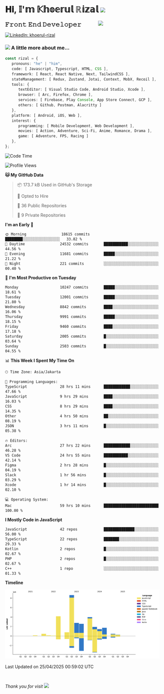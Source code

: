<h1> 𝐇𝐢, 𝕀'𝕞 𝕂𝕙𝕠𝕖𝕣𝕦𝕝 ℝ𝕚𝕫𝕒𝕝 <img src="https://media.giphy.com/media/mGcNjsfWAjY5AEZNw6/giphy.gif" width="50"></h1>
<img align='right' src="https://media.giphy.com/media/v1.Y2lkPTc5MGI3NjExOWI2ajR2NGJubzBsZHFuaHMwajRrcDNsNXJwOG8yb3F0NjhkNXF4OSZlcD12MV9pbnRlcm5hbF9naWZfYnlfaWQmY3Q9cw/fkZukR450RQ1qnGaq9/giphy.gif" width="200">
<strong style="font-size:20px;">𝙵𝚛𝚘𝚗𝚝 𝙴𝚗𝚍 𝙳𝚎𝚟𝚎𝚕𝚘𝚙𝚎𝚛</strong>
</p></em>

[![LinkedIn: khoerul-rizal](https://img.shields.io/badge/khoerul--rizal-blue?style=flat-square&logo=Linkedin&logoColor=white&link=https://www.linkedin.com/in/khoerul-rizal/)](https://www.linkedin.com/in/khoerul-rizal/)

### <img src="https://media.giphy.com/media/VgCDAzcKvsR6OM0uWg/giphy.gif" width="50"> A little more about me...

```typescript
const rizal = {
   pronouns: "he" | "him",
   code: [ Javascript, Typescript, HTML, CSS ],
   framework: [ React, React Native, Next, TailwindCSS ],
   stateManagement: [ Redux, Zustand, Jotai, Context, MobX, Recoil ],
   tools: {
      textEditor: [ Visual Studio Code, Android Studio, Xcode ],
      browser: [ Arc, Firefox, Chrome ],
      services: [ Firebase, Play Console, App Store Connect, GCP ],
      others: [ Github, Postman, Alacritty ]
   },
   platform: [ Android, iOS, Web ],
   interest: {
      programming: [ Mobile Development, Web Development ],
      movies: [ Action, Adventure, Sci-Fi, Anime, Romance, Drama ],
      game: [ Adventure, FPS, Racing ]
   },
};
```

<!--START_SECTION:waka-->
![Code Time](http://img.shields.io/badge/Code%20Time-2%2C650%20hrs%204%20mins-blue)

![Profile Views](http://img.shields.io/badge/Profile%20Views-2-blue)

**🐱 My GitHub Data** 

> 📦 173.7 kB Used in GitHub's Storage 
 > 
> 💼 Opted to Hire
 > 
> 📜 36 Public Repositories 
 > 
> 🔑 9 Private Repositories 
 > 
**I'm an Early 🐤** 

```text
🌞 Morning                18615 commits       ████████░░░░░░░░░░░░░░░░░   33.82 % 
🌆 Daytime                24532 commits       ███████████░░░░░░░░░░░░░░   44.56 % 
🌃 Evening                11681 commits       █████░░░░░░░░░░░░░░░░░░░░   21.22 % 
🌙 Night                  221 commits         ░░░░░░░░░░░░░░░░░░░░░░░░░   00.40 % 
```
📅 **I'm Most Productive on Tuesday** 

```text
Monday                   10247 commits       █████░░░░░░░░░░░░░░░░░░░░   18.61 % 
Tuesday                  12001 commits       █████░░░░░░░░░░░░░░░░░░░░   21.80 % 
Wednesday                8842 commits        ████░░░░░░░░░░░░░░░░░░░░░   16.06 % 
Thursday                 9991 commits        █████░░░░░░░░░░░░░░░░░░░░   18.15 % 
Friday                   9460 commits        ████░░░░░░░░░░░░░░░░░░░░░   17.18 % 
Saturday                 2005 commits        █░░░░░░░░░░░░░░░░░░░░░░░░   03.64 % 
Sunday                   2503 commits        █░░░░░░░░░░░░░░░░░░░░░░░░   04.55 % 
```


📊 **This Week I Spent My Time On** 

```text
🕑︎ Time Zone: Asia/Jakarta

💬 Programming Languages: 
TypeScript               28 hrs 11 mins      ████████████░░░░░░░░░░░░░   47.66 % 
JavaScript               9 hrs 29 mins       ████░░░░░░░░░░░░░░░░░░░░░   16.03 % 
CSS                      8 hrs 29 mins       ████░░░░░░░░░░░░░░░░░░░░░   14.35 % 
Other                    4 hrs 50 mins       ██░░░░░░░░░░░░░░░░░░░░░░░   08.19 % 
JSON                     3 hrs 11 mins       █░░░░░░░░░░░░░░░░░░░░░░░░   05.38 % 

🔥 Editors: 
Arc                      27 hrs 22 mins      ████████████░░░░░░░░░░░░░   46.28 % 
VS Code                  24 hrs 55 mins      ███████████░░░░░░░░░░░░░░   42.14 % 
Figma                    2 hrs 28 mins       █░░░░░░░░░░░░░░░░░░░░░░░░   04.19 % 
Slack                    1 hr 56 mins        █░░░░░░░░░░░░░░░░░░░░░░░░   03.29 % 
Xcode                    1 hr 14 mins        █░░░░░░░░░░░░░░░░░░░░░░░░   02.10 % 

💻 Operating System: 
Mac                      59 hrs 10 mins      █████████████████████████   100.00 % 
```

**I Mostly Code in JavaScript** 

```text
JavaScript               42 repos            ██████████████░░░░░░░░░░░   56.00 % 
TypeScript               22 repos            ███████░░░░░░░░░░░░░░░░░░   29.33 % 
Kotlin                   2 repos             █░░░░░░░░░░░░░░░░░░░░░░░░   02.67 % 
PHP                      2 repos             █░░░░░░░░░░░░░░░░░░░░░░░░   02.67 % 
C++                      1 repo              ░░░░░░░░░░░░░░░░░░░░░░░░░   01.33 % 
```



**Timeline**

![Lines of Code chart](https://raw.githubusercontent.com/khoerulrizal/khoerulrizal/main/assets/bar_graph.png)


 Last Updated on 25/04/2025 00:59:02 UTC
<!--END_SECTION:waka-->
</details>
<br/>

<em>Thank you for visit</em> <img src="https://media.giphy.com/media/v1.Y2lkPTc5MGI3NjExcHdvNm1qZWtjaGw0ZjdwM3Z3NnY2dHlueTVuODBta2FiY20wM2YybSZlcD12MV9pbnRlcm5hbF9naWZfYnlfaWQmY3Q9cw/tV25tpdKqdFa9x81k2/giphy.gif" width="40">
